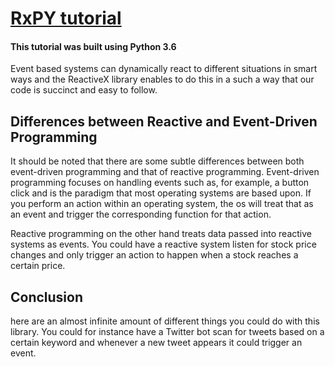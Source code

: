 # [RxPY tutorial](https://tutorialedge.net/python/python-event-driven-rxpy-tutorial/)

#### This tutorial was built using Python 3.6

Event based systems can dynamically react to different situations in smart ways and the ReactiveX library enables to do this in a such a way that our code is succinct and easy to follow.


## Differences between Reactive and Event-Driven Programming

It should be noted that there are some subtle differences between both event-driven programming and that of reactive programming. 
Event-driven programming focuses on handling events such as, for example, a button click and is the paradigm that most operating systems are based upon. If you perform an action within an operating system, the os will treat that as an event and trigger the corresponding function for that action.

Reactive programming on the other hand treats data passed into reactive systems as events. You could have a reactive system listen for stock price changes and only trigger an action to happen when a stock reaches a certain price.


## Conclusion

here are an almost infinite amount of different things you could do with this library. You could for instance have a Twitter bot scan for tweets based on a certain keyword and whenever a new tweet appears it could trigger an event.
